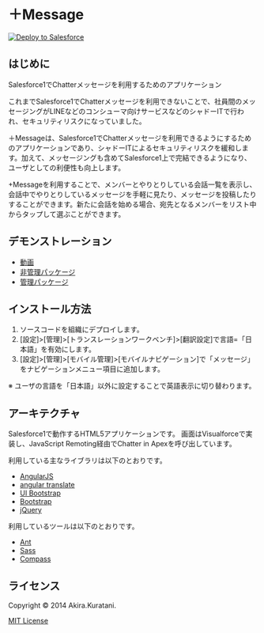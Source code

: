 ＋Message
==================
<a href="https://githubsfdeploy.herokuapp.com?owner=kuratani&repo=plusMessage">
  <img alt="Deploy to Salesforce"
       src="https://raw.githubusercontent.com/afawcett/githubsfdeploy/master/src/main/webapp/resources/img/deploy.png">
</a>

はじめに
--------
Salesforce1でChatterメッセージを利用するためのアプリケーション

これまでSalesforce1でChatterメッセージを利用できないことで、社員間のメッセージングがLINEなどのコンシューマ向けサービスなどのシャドーITで行われ、セキュリティリスクになっていました。

＋Messageは、Salesforce1でChatterメッセージを利用できるようにするためのアプリケーションであり、シャドーITによるセキュリティリスクを緩和します。加えて、メッセージングも含めてSalesforce1上で完結できるようになり、ユーザとしての利便性も向上します。

+Messageを利用することで、メンバーとやりとりしている会話一覧を表示し、会話中でやりとりしているメッセージを手軽に見たり、メッセージを投稿したりすることができます。新たに会話を始める場合、宛先となるメンバーをリスト中からタップして選ぶことができます。


デモンストレーション
--------
* [動画](https://www.youtube.com/watch?v=yWpZnFTSmZM)
* [非管理パッケージ](https://login.salesforce.com/packaging/installPackage.apexp?p0=04t10000000Fc2v)
* [管理パッケージ](https://login.salesforce.com/packaging/installPackage.apexp?p0=04t10000000Fc2w)


インストール方法
--------
1. ソースコードを組織にデプロイします。
1. [設定]>[管理]>[トランスレーションワークベンチ]>[翻訳設定]で言語=「日本語」を有効にします。
1. [設定]>[管理]>[モバイル管理]>[モバイルナビゲーション]で「メッセージ」をナビゲーションメニュー項目に追加します。

※ ユーザの言語を「日本語」以外に設定することで英語表示に切り替わります。


アーキテクチャ
--------
Salesforce1で動作するHTML5アプリケーションです。
画面はVisualforceで実装し、JavaScript Remoting経由でChatter in Apexを呼び出しています。

利用している主なライブラリは以下のとおりです。
* [AngularJS](http://angularjs.org/)
* [angular translate](https://github.com/angular-translate/angular-translate)
* [UI Bootstrap](http://angular-ui.github.io/bootstrap/)
* [Bootstrap](http://getbootstrap.com/)
* [jQuery](http://jquery.com/)

利用しているツールは以下のとおりです。
* [Ant](http://ant.apache.org/)
* [Sass](http://sass-lang.com/)
* [Compass](http://compass-style.org/)


ライセンス
--------
Copyright &copy; 2014 Akira.Kuratani.

[MIT License](http://www.opensource.org/licenses/mit-license.php)
